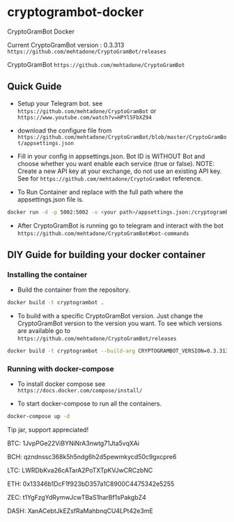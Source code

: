 # cryptogrambot-docker

CryptoGramBot Docker

Current CryptoGramBot version : 0.3.313
`https://github.com/mehtadone/CryptoGramBot/releases`

CryptoGramBot `https://github.com/mehtadone/CryptoGramBot`

## Quick Guide

- Setup your Telegram bot. see `https://github.com/mehtadone/CryptoGramBot` or `https://www.youtube.com/watch?v=HPYl5FbXZ94`

- download the configure file from `https://github.com/mehtadone/CryptoGramBot/blob/master/CryptoGramBot/appsettings.json`

- Fill in your config in appsettings.json. Bot ID is WITHOUT Bot and choose whether you want enable each service (true or false). NOTE: Create a new API key at your exchange, do not use an existing API key. See for `https://github.com/mehtadone/CryptoGramBot` reference.

- To Run Container and replace <your path> with the full path where the appsettings.json file is.

```bash
docker run -d -p 5002:5002 -v <your path>/appsettings.json:/cryptogrambot/appsettings.json jakkie/cryptogrambot-docker
```

- After CryptoGramBot is running go to telegram and interact with the bot `https://github.com/mehtadone/CryptoGramBot#bot-commands`

## DIY Guide for building your docker container

### Installing the container

- Build the container from the repository.

```bash
docker build -t cryptogrambot .
```

- To build with a specific CryptoGramBot version. Just change the CryptoGramBot version to the version you want. To see which versions are available go to `https://github.com/mehtadone/CryptoGramBot/releases`

```bash
docker build -t cryptogrambot --build-arg CRYPTOGRAMBOT_VERSION=0.3.313 .
```

### Running with docker-compose

- To install docker compose see `https://docs.docker.com/compose/install/`

- To start docker-compose to run all the containers.

```bash
docker-compose up -d
```

Tip jar, support appreciated!

BTC: 1JvpPGe22ViBYNiNrA3nwtg71Jta5vqXAi

BCH: qzndnssc368k5h5ndg6h2d5pewmkycd50c9gxcpre6

LTC: LWRDbKva26cATarA2PoTXTpKVJwCRCzbNC

ETH: 0x13346b1DcF1f923bD357a1C8900C4475342e5255

ZEC: t1YgFzgYdRymwJcwTBaS1harBf1sPakgbZ4

DASH: XanACebtJkEZsfRaMahbnqCU4LPt42e3mE